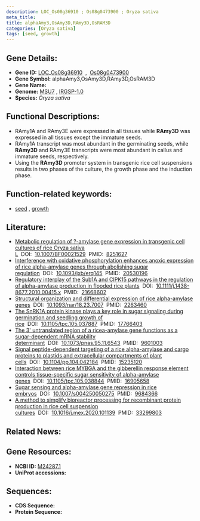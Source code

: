 ```yaml
---
description: LOC_Os08g36910 ; Os08g0473900 ; Oryza sativa
meta_title:
title: alphaAmy3,OsAmy3D,RAmy3D,OsRAM3D
categories: [Oryza sativa]
tags: [seed, growth]
---
```


## Gene Details:
- **Gene ID:** [LOC_Os08g36910](http://rice.uga.edu/cgi-bin/ORF_infopage.cgi?orf=LOC_Os08g36910)  &nbsp;,&nbsp; [Os08g0473900](https://rapdb.dna.affrc.go.jp/locus/?name=Os08g0473900)  
- **Gene Symbol:** alphaAmy3,OsAmy3D,RAmy3D,OsRAM3D
- **Gene Name:**
- **Genome:**  [MSU7](http://rice.uga.edu/)&nbsp;,&nbsp;[IRGSP-1.0](https://rapdb.dna.affrc.go.jp/download/irgsp1.html)
- **Species:** *Oryza sativa*

## Functional Descriptions:
   - RAmy1A and RAmy3E were expressed in all tissues while **RAmy3D** was expressed in all tissues except the immature seeds.
   - RAmy1A transcript was most abundant in the germinating seeds, while **RAmy3D** and RAmy3E transcripts were most abundant in callus and immature seeds, respectively.
   - Using the **RAmy3D** promoter system in transgenic rice cell suspensions results in two phases of the culture, the growth phase and the induction phase.

## Function-related keywords:
   - [seed](/tags/seed/)&nbsp;,&nbsp;[growth](/tags/growth/)

## Literature:
   - [Metabolic regulation of ?-amylase gene expression in transgenic cell cultures of rice Oryza sativa L](https://www.doi.org/10.1007/BF00021529)&nbsp;&nbsp;DOI:&nbsp;&nbsp;[10.1007/BF00021529](https://www.doi.org/10.1007/BF00021529)&nbsp;&nbsp;PMID:&nbsp;&nbsp;[8251627](https://pubmed.ncbi.nlm.nih.gov/8251627/)
   - [Interference with oxidative phosphorylation enhances anoxic expression of rice alpha-amylase genes through abolishing sugar regulation](https://www.doi.org/10.1093/jxb/erq145)&nbsp;&nbsp;DOI:&nbsp;&nbsp;[10.1093/jxb/erq145](https://www.doi.org/10.1093/jxb/erq145)&nbsp;&nbsp;PMID:&nbsp;&nbsp;[20530196](https://pubmed.ncbi.nlm.nih.gov/20530196/)
   - [Regulatory interplay of the Sub1A and CIPK15 pathways in the regulation of alpha-amylase production in flooded rice plants](https://www.doi.org/10.1111/j.1438-8677.2010.00415.x)&nbsp;&nbsp;DOI:&nbsp;&nbsp;[10.1111/j.1438-8677.2010.00415.x](https://www.doi.org/10.1111/j.1438-8677.2010.00415.x)&nbsp;&nbsp;PMID:&nbsp;&nbsp;[21668602](https://pubmed.ncbi.nlm.nih.gov/21668602/)
   - [Structural organization and differential expression of rice alpha-amylase genes](https://www.doi.org/10.1093/nar/18.23.7007)&nbsp;&nbsp;DOI:&nbsp;&nbsp;[10.1093/nar/18.23.7007](https://www.doi.org/10.1093/nar/18.23.7007)&nbsp;&nbsp;PMID:&nbsp;&nbsp;[2263460](https://pubmed.ncbi.nlm.nih.gov/2263460/)
   - [The SnRK1A protein kinase plays a key role in sugar signaling during germination and seedling growth of rice](https://www.doi.org/10.1105/tpc.105.037887)&nbsp;&nbsp;DOI:&nbsp;&nbsp;[10.1105/tpc.105.037887](https://www.doi.org/10.1105/tpc.105.037887)&nbsp;&nbsp;PMID:&nbsp;&nbsp;[17766403](https://pubmed.ncbi.nlm.nih.gov/17766403/)
   - [The 3' untranslated region of a ricea-amylase gene functions as a sugar-dependent mRNA stability determinant](https://www.doi.org/10.1073/pnas.95.11.6543)&nbsp;&nbsp;DOI:&nbsp;&nbsp;[10.1073/pnas.95.11.6543](https://www.doi.org/10.1073/pnas.95.11.6543)&nbsp;&nbsp;PMID:&nbsp;&nbsp;[9601003](https://pubmed.ncbi.nlm.nih.gov/9601003/)
   - [Signal peptide-dependent targeting of a rice alpha-amylase and cargo proteins to plastids and extracellular compartments of plant cells](https://www.doi.org/10.1104/pp.104.042184)&nbsp;&nbsp;DOI:&nbsp;&nbsp;[10.1104/pp.104.042184](https://www.doi.org/10.1104/pp.104.042184)&nbsp;&nbsp;PMID:&nbsp;&nbsp;[15235120](https://pubmed.ncbi.nlm.nih.gov/15235120/)
   - [Interaction between rice MYBGA and the gibberellin response element controls tissue-specific sugar sensitivity of alpha-amylase genes](https://www.doi.org/10.1105/tpc.105.038844)&nbsp;&nbsp;DOI:&nbsp;&nbsp;[10.1105/tpc.105.038844](https://www.doi.org/10.1105/tpc.105.038844)&nbsp;&nbsp;PMID:&nbsp;&nbsp;[16905658](https://pubmed.ncbi.nlm.nih.gov/16905658/)
   - [Sugar sensing and alpha-amylase gene repression in rice embryos](https://www.doi.org10.1007/s004250050275)&nbsp;&nbsp;DOI:&nbsp;&nbsp;[10.1007/s004250050275](https://www.doi.org/10.1007/s004250050275)&nbsp;&nbsp;PMID:&nbsp;&nbsp;[9684366](https://pubmed.ncbi.nlm.nih.gov/9684366/)
   - [A method to simplify bioreactor processing for recombinant protein production in rice cell suspension cultures](https://www.doi.org/10.1016/j.mex.2020.101139)&nbsp;&nbsp;DOI:&nbsp;&nbsp;[10.1016/j.mex.2020.101139](https://www.doi.org/10.1016/j.mex.2020.101139)&nbsp;&nbsp;PMID:&nbsp;&nbsp;[33299803](https://pubmed.ncbi.nlm.nih.gov/33299803/)

## Related News:

## Gene Resources:
- **NCBI ID:**  [M24287.1](http://www.ncbi.nlm.nih.gov/nuccore/M24287.1)
- **UniProt accessions:** [](https://www.uniprot.org/uniprotkb//entry)

## Sequences:
- **CDS Sequence:**
- **Protein Sequence:**
